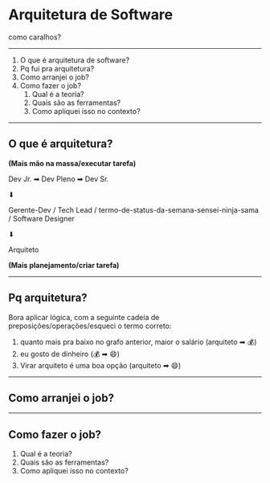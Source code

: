 # Arquitetura de Software
como caralhos?

---

1. O que é arquitetura de software?
2. Pq fui pra arquitetura?
3. Como arranjei o job?
4. Como fazer o job?
	1. Qual é a teoria?
	2. Quais são as ferramentas?
	3. Como apliquei isso no contexto?

---
## O que é arquitetura?

**(Mais mão na massa/executar tarefa)**

Dev Jr. ➡ Dev Pleno ➡ Dev Sr.

⬇

Gerente-Dev / Tech Lead / termo-de-status-da-semana-sensei-ninja-sama / Software Designer

⬇

Arquiteto

**(Mais planejamento/criar tarefa)**

---

## Pq arquitetura?

Bora aplicar lógica, com a seguinte cadeia de preposições/operações/esqueci o termo correto:

1. quanto mais pra baixo no grafo anterior, maior o salário (arquiteto ➡ 💰)
2. eu gosto de dinheiro (💰 ➡ 😄)
3. Virar arquiteto é uma boa opção (arquiteto ➡ 😄)

---

## Como arranjei o job?

---
## Como fazer o job?
1. Qual é a teoria?
2. Quais são as ferramentas?
3. Como apliquei isso no contexto?
